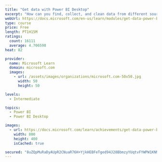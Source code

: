 ```yaml
---
title: "Get data with Power BI Desktop"
excerpt: "How can you find, collect, and clean data from different sources? Power BI is a tool for making sense of your data. You will learn tricks to make data-gathering easier."
webUrl: https://docs.microsoft.com/en-us/learn/modules/get-data-power-bi/
type: course
price: Free
length: PT1H15M
ratings:
  count: 16111
  average: 4.706598
heat: 82

provider:
  name: Microsoft Learn
  domain: microsoft.com
  images:
    - url: /assets/images/organizations/microsoft.com-50x50.jpg
      width: 50
      height: 50

levels:
  - Intermediate

topics:
  - Power BI
  - Power BI Desktop

images:
  - url: https://docs.microsoft.com/learn/achievements/get-data-power-bi-desktop-social.png
    width: 800
    height: 400
    isCached: true

secured: "8uZQpMuRaDyAUpR2CNuaR76H+YjkHEBFeTged94J28BbmzyYUqtvFYWPW1KNN9h7A5w0fnxpTDz0aTMokEVJJdPMexy86CAysdOQ0XB8CPyjJTZzKERpeDjgpZVWpY8qiu/4fl7A6NHLVwunK6kkRHZEzzW7dmmrQCpQ9ScjGbgh92iUZD+2CCppnkqg36mUMufMuVekHfFpHd4DiPJtkEDKBCI+ZjOkTdrqh6TZJHcaozugapJehjrlxp7MokRo+VOSeWpjMg/eZUMmkYNIHPHeN1ENdo37g6fpMx2Kc51E7zAHvbcMgP9iMZbZcLxwdfyQgX5HUy1EiBmJIzwgpITpUyBFmprpSCD1b03SvGqInojKjPpITB0Qo1xhMOJDbGVj8t300G9Vtfh5BeSWX5vFKYzRDBgBaC7YhyS/er0MYWZeOI7qcp1ntBD7VlFM;bfLtMIGsI1Nc0pCknQlClw=="
---
```



